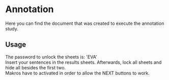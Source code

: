 # Annotation
Here you can find the document that was created to execute the annotation study.

## Usage
The password to unlock the sheets is: 'EVA'  
Insert your sentences in the results sheets. Afterwards, lock all sheets and hide all besides the first two.  
Makros have to activated in order to allow the NEXT buttons to work.
